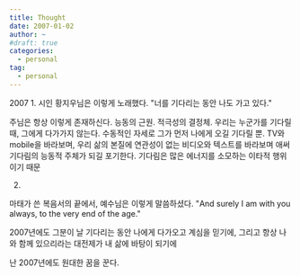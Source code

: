 ```yaml
---
title: Thought
date: 2007-01-02
author: ~
#draft: true
categories:
  - personal
tag:
  - personal
---
```




2007
1.
시인 황지우님은 이렇게 노래했다.
"너를 기다리는 동안 나도 가고 있다."

주님은 항상 이렇게 존재하신다.
능동의 근원. 
적극성의 결정체. 
우리는 누군가를 기다릴때, 그에게 다가가지 않는다. 수동적인 자세로 그가 먼저 나에게 오길 기다릴 뿐. TV와 mobile을 바라보며, 우리 삶의 본질에 연관성이 없는 비디오와 텍스트를 바라보며 애써 기다림의 능동적 주체가 되길 포기한다. 기다림은 많은 에너지를 소모하는 이타적 행위이기 때문


2.
마태가 쓴 복음서의 끝에서, 예수님은 이렇게 말씀하셨다.
"And surely I am with you always, to the very end of the age."

2007년에도 그분이 날 기다리는 동안 나에게 다가오고 계심을 믿기에, 그리고 항상 나와 함께 있으리라는 대전제가 내 삶에 바탕이 되기에

난 2007년에도 원대한 꿈을 꾼다.



 






